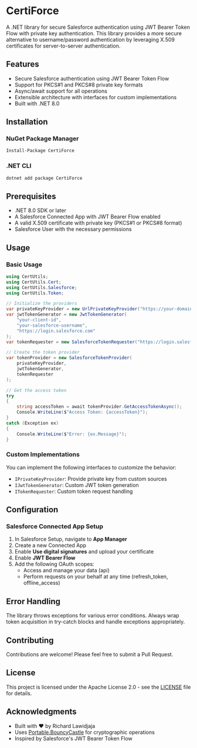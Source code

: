 # CertiForce

A .NET library for secure Salesforce authentication using JWT Bearer Token Flow with private key authentication. This library provides a more secure alternative to username/password authentication by leveraging X.509 certificates for server-to-server authentication.

## Features

- Secure Salesforce authentication using JWT Bearer Token Flow
- Support for PKCS#1 and PKCS#8 private key formats
- Async/await support for all operations
- Extensible architecture with interfaces for custom implementations
- Built with .NET 8.0

## Installation

### NuGet Package Manager
```bash
Install-Package CertiForce
```

### .NET CLI
```bash
dotnet add package CertiForce
```

## Prerequisites

- .NET 8.0 SDK or later
- A Salesforce Connected App with JWT Bearer Flow enabled
- A valid X.509 certificate with private key (PKCS#1 or PKCS#8 format)
- Salesforce User with the necessary permissions

## Usage

### Basic Usage

```csharp
using CertUtils;
using CertUtils.Cert;
using CertUtils.Salesforce;
using CertUtils.Token;

// Initialize the providers
var privateKeyProvider = new UrlPrivateKeyProvider("https://your-domain.com/private.key");
var jwtTokenGenerator = new JwtTokenGenerator(
    "your-client-id",
    "your-salesforce-username",
    "https://login.salesforce.com"
);
var tokenRequester = new SalesforceTokenRequester("https://login.salesforce.com");

// Create the token provider
var tokenProvider = new SalesforceTokenProvider(
    privateKeyProvider,
    jwtTokenGenerator,
    tokenRequester
);

// Get the access token
try
{
    string accessToken = await tokenProvider.GetAccessTokenAsync();
    Console.WriteLine($"Access Token: {accessToken}");
}
catch (Exception ex)
{
    Console.WriteLine($"Error: {ex.Message}");
}
```

### Custom Implementations

You can implement the following interfaces to customize the behavior:

- `IPrivateKeyProvider`: Provide private key from custom sources
- `IJwtTokenGenerator`: Custom JWT token generation
- `ITokenRequester`: Custom token request handling

## Configuration

### Salesforce Connected App Setup

1. In Salesforce Setup, navigate to **App Manager**
2. Create a new Connected App
3. Enable **Use digital signatures** and upload your certificate
4. Enable **JWT Bearer Flow**
5. Add the following OAuth scopes:
   - Access and manage your data (api)
   - Perform requests on your behalf at any time (refresh_token, offline_access)

## Error Handling

The library throws exceptions for various error conditions. Always wrap token acquisition in try-catch blocks and handle exceptions appropriately.

## Contributing

Contributions are welcome! Please feel free to submit a Pull Request.

## License

This project is licensed under the Apache License 2.0 - see the [LICENSE](LICENSE) file for details.

## Acknowledgments

- Built with ❤️ by Richard Lawidjaja
- Uses [Portable.BouncyCastle](https://www.nuget.org/packages/Portable.BouncyCastle/) for cryptographic operations
- Inspired by Salesforce's JWT Bearer Token Flow
